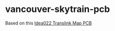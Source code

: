 # vancouver-skytrain-pcb

Based on this [Idea022 Translink Map PCB](https://blog.abluestar.com/idea022-translink-map-pcb/)